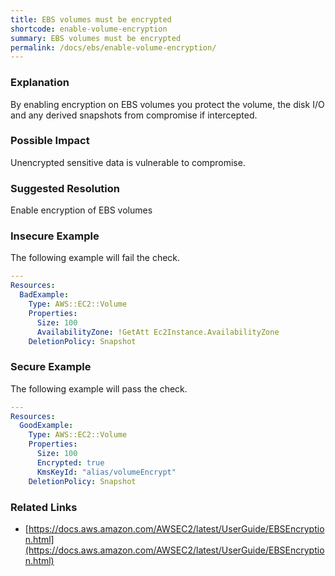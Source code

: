 ```yaml
---
title: EBS volumes must be encrypted
shortcode: enable-volume-encryption
summary: EBS volumes must be encrypted 
permalink: /docs/ebs/enable-volume-encryption/
---
```


### Explanation

By enabling encryption on EBS volumes you protect the volume, the disk I/O and any derived snapshots from compromise if intercepted.

### Possible Impact
Unencrypted sensitive data is vulnerable to compromise.

### Suggested Resolution
Enable encryption of EBS volumes


### Insecure Example

The following example will fail the  check.

```yaml
---
Resources:
  BadExample:
    Type: AWS::EC2::Volume
    Properties:
      Size: 100
      AvailabilityZone: !GetAtt Ec2Instance.AvailabilityZone
    DeletionPolicy: Snapshot

```



### Secure Example

The following example will pass the  check.

```yaml
---
Resources:
  GoodExample:
    Type: AWS::EC2::Volume
    Properties: 
      Size: 100
      Encrypted: true
      KmsKeyId: "alias/volumeEncrypt"
    DeletionPolicy: Snapshot

```




### Related Links


- [https://docs.aws.amazon.com/AWSEC2/latest/UserGuide/EBSEncryption.html](https://docs.aws.amazon.com/AWSEC2/latest/UserGuide/EBSEncryption.html)


